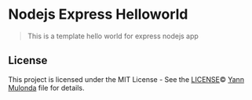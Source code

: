 # Nodejs Express Helloworld

> This is a template hello world for express nodejs app 

## License

This project is licensed under the MIT License - See the [LICENSE](LICENSE)© [Yann Mulonda](https://github.com/YannMjl) file for details.

